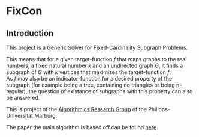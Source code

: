 # FixCon

## Introduction
This project is a Generic Solver for Fixed-Cardinality Subgraph Problems.  

This means that for a given target-function *f* that maps graphs to the real numbers, a fixed natural number *k* and an undirected graph *G*, it finds a subgraph of *G* with *k* vertices that maximizes the target-function *f*.  
As *f* may also be an indicator-function for a desired property of the subgraph (for example being a tree, containing no triangles or being n-regular), the question of existance of subgraphs with this property can also be answered.  

This is project of the [Algorithmics Research Group](https://www.uni-marburg.de/en/fb12/research-groups/algorith) of the Philipps-Universität Marburg.  

The paper the main algorithm is based off can be found [here](https://www.uni-marburg.de/de/fb12/arbeitsgruppen/algorith/paper/alenex20-fixcon.pdf).

